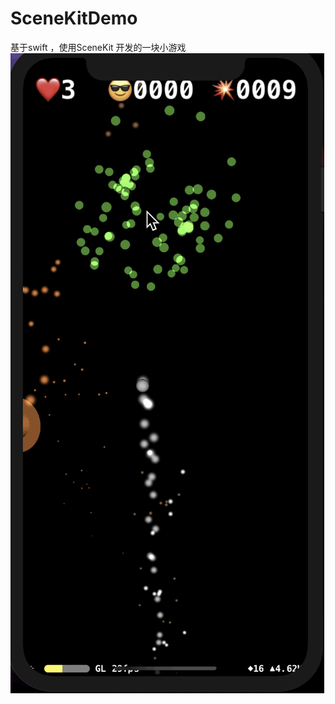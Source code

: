 # SceneKitDemo
基于swift ，使用SceneKit 开发的一块小游戏
![image](https://github.com/CallMeDaKing/SceneKitDemo/blob/master/SceneKitDemo/SceneKitDemo/Particles/SceneKitDemo.gif)
